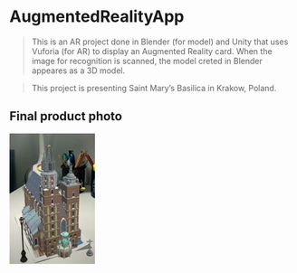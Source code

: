 # AugmentedRealityApp

> This is an AR project done in Blender (for model) and Unity that uses Vuforia (for AR) to display an Augmented Reality card. When the image for recognition is scanned, the model creted in Blender appeares as a 3D model. 

> This project is presenting Saint Mary’s Basilica in Krakow, Poland.

## Final product photo

<img src="https://github.com/alakovic1/AugmentedRealityApp/blob/master/final.png" width=30% height=30%>
